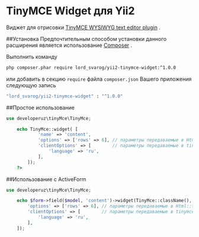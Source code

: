 TinyMCE Widget для Yii2
===================
Виджет для отрисовки [TinyMCE WYSIWYG text editor plugin](http://www.tinymce.com/) .

##Установка
Предпочтительным способом установки данного расширения является использование [Composer](http://getcomposer.org/download/) .

Выполнить команду

```bash
php composer.phar require lord_svarog/yii2-tinymce-widget:^1.0.0
```

или добавить в секцию `require` файла `composer.json` Вашего приложения следующую запись

```bash
"lord_svarog/yii2-tinymce-widget" : "^1.0.0"
```

##Простое использование

```php
use developeruz\tinyMce\TinyMce;

    echo TinyMce::widget( [
            'name' => 'content',
            'options' => ['rows' => 6], // параметры передаваемые в Html::textarea
            'clientOptions' => [        // параметры передаваемые в tinymce.init()
                'language' => 'ru',
            ],
        ]);
    ?>
```

##Использование c ActiveForm

```php
use developeruz\tinyMce\TinyMce;

    echo $form->field($model, 'content')->widget(TinyMce::className(), [
        'options' => ['rows' => 6], // параметры передаваемые в Html::textarea
        'clientOptions' => [        // параметры передаваемые в tinymce.init()
            'language' => 'ru',
        ],
    ]);
```
